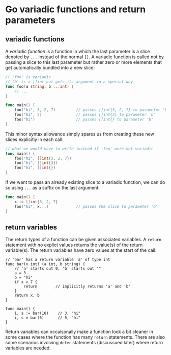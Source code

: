 # Go variadic functions and return parameters

## variadic functions

A *variadic function* is a function in which the last parameter is a slice denoted by `...` instead of the normal `[]`. A variadic function is called not by passing a slice to this last parameter but rather zero or more elements that get automatically bundled into a new slice:

```go
// 'foo' is variadic
// 'b' is a []int but gets its argument in a special way
func foo(a string, b ...int) {
    // ...
}

func main() {
    foo("hi", 3, 2, 7)         // passes []int{3, 2, 7} to parameter 'b'
    foo("hi", 3)               // passes []int{3} to parameter 'b'
    foo("hi")                  // passes []int{} to parameter 'b'
}
```

This minor syntax allowance simply spares us from creating these new slices explicitly in each call:

```go
// what we would have to write instead if 'foo' were not variadic
func main() {
    foo("hi", []int{3, 2, 7})
    foo("hi", []int{3})
    foo("hi", []int{})
}
```

If we want to pass an already existing slice to a variadic function, we can do so using `...` as a suffix on the last argument:

```go
func main() {
    x := []int{3, 2, 7}
    foo("hi", x...)            // passes the slice to parameter 'b'
}
```

## return variables

The return types of a function can be given associated variables. A `return` statement with no explict values returns the value(s) of the return variable(s). The return variables have zero values at the start of the call:

```
// 'bar' has a return variable 'a' of type int 
func bar(x int) (a int, b string) {
    // 'a' starts out 0, 'b' starts out ""
    a = 3
    b = "hi"
    if x > 7 {
        return        // implicitly returns 'a' and 'b'
    }
    return x, b     
}

func main() {
    i, s := bar(10)    // 3, "hi"
    i, s = bar(5)      // 5, "hi"
}
```

Return variables can occaisonally make a function look a bit cleaner in some cases where the function has many `return` statements. There are also some scenarios involving `defer` statements (discussued later) where return variables are needed.